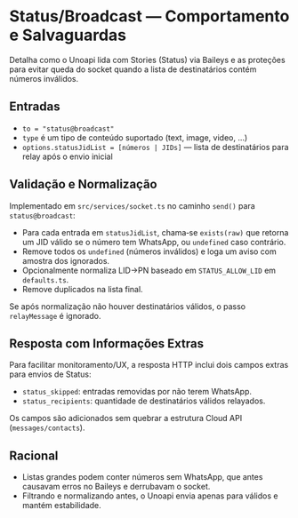 # Status/Broadcast — Comportamento e Salvaguardas

Detalha como o Unoapi lida com Stories (Status) via Baileys e as proteções para evitar queda do socket quando a lista de destinatários contém números inválidos.

## Entradas

- `to = "status@broadcast"`
- `type` é um tipo de conteúdo suportado (text, image, video, ...)
- `options.statusJidList = [números | JIDs]` — lista de destinatários para relay após o envio inicial

## Validação e Normalização

Implementado em `src/services/socket.ts` no caminho `send()` para `status@broadcast`:

- Para cada entrada em `statusJidList`, chama‑se `exists(raw)` que retorna um JID válido se o número tem WhatsApp, ou `undefined` caso contrário.
- Remove todos os `undefined` (números inválidos) e loga um aviso com amostra dos ignorados.
- Opcionalmente normaliza LID→PN baseado em `STATUS_ALLOW_LID` em `defaults.ts`.
- Remove duplicados na lista final.

Se após normalização não houver destinatários válidos, o passo `relayMessage` é ignorado.

## Resposta com Informações Extras

Para facilitar monitoramento/UX, a resposta HTTP inclui dois campos extras para envios de Status:

- `status_skipped`: entradas removidas por não terem WhatsApp.
- `status_recipients`: quantidade de destinatários válidos relayados.

Os campos são adicionados sem quebrar a estrutura Cloud API (`messages/contacts`).

## Racional

- Listas grandes podem conter números sem WhatsApp, que antes causavam erros no Baileys e derrubavam o socket.
- Filtrando e normalizando antes, o Unoapi envia apenas para válidos e mantém estabilidade.

